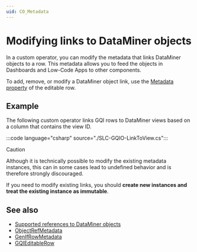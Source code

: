 ```yaml
---
uid: CO_Metadata
---
```


# Modifying links to DataMiner objects

In a custom operator, you can modify the metadata that links DataMiner objects to a row. This metadata allows you to feed the objects in Dashboards and Low-Code Apps to other components.

To add, remove, or modify a DataMiner object link, use the [Metadata property](xref:GQI_GQIRow#properties) of the editable row.

## Example

The following custom operator links GQI rows to DataMiner views based on a column that contains the view ID.

:::code language="csharp" source="./SLC-GQIO-LinkToView.cs":::

> [!CAUTION]
> Although it is technically possible to modify the existing metadata instances, this can in some cases lead to undefined behavior and is therefore strongly discouraged.
>
> If you need to modify existing links, you should **create new instances and treat the existing instance as immutable**.

## See also

- [Supported references to DataMiner objects](xref:GQI_ObjectRefMetadata#dmaobjectref)
- [ObjectRefMetadata](xref:GQI_ObjectRefMetadata)
- [GenIfRowMetadata](xref:GQI_GenIfRowMetadata)
- [GQIEditableRow](xref:GQI_GQIEditableRow)
